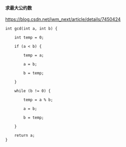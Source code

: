 #### 求最大公约数

https://blog.csdn.net/iwm_next/article/details/7450424

```
int gcd(int a, int b) {

    int temp = 0;

    if (a < b) {

        temp = a;

        a = b;

        b = temp;

    }

    while (b != 0) {

        temp = a % b;

        a = b;

        b = temp;

    }

    return a;
}
```


